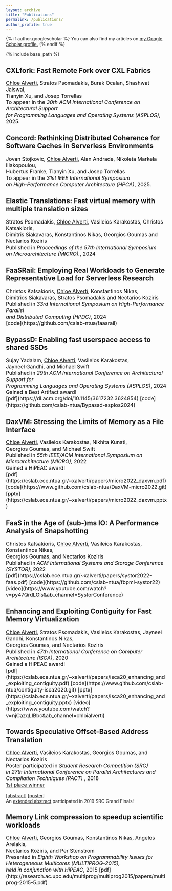 ```yaml
---
layout: archive
title: "Publications"
permalink: /publications/
author_profile: true
---
```


{% if author.googlescholar %}
  You can also find my articles on <u><a href="{{author.googlescholar}}">my Google Scholar profile</a>.</u>
{% endif %}

{% include base_path %}

## 	CXLfork: Fast Remote Fork over CXL Fabrics
<p style="color:black;font-size:16px;" markdown="1"> <ins>Chloe Alverti</ins>,  Stratos Psomadakis, Burak Ocalan, Shashwat Jaiswal,<br/> Tianyin Xu, and Josep Torrellas
<br/>To appear in the <i> 30th ACM International Conference on Architectural Support <br/> for Programming Languages and Operating Systems (ASPLOS)</i>, 2025.
</p>

## 	Concord: Rethinking Distributed Coherence for Software Caches in Serverless Environments
<p style="color:black;font-size:16px;" markdown="1"> Jovan Stojkovic, <ins>Chloe Alverti</ins>,  Alan Andrade, Nikoleta Markela Iliakopoulou, <br/> Hubertus Franke, Tianyin Xu, and Josep Torrellas
<br/>To appear in the <i> 31st IEEE International Symposium <br/> on High-Performance Computer Architecture (HPCA)</i>, 2025.
</p>

## Elastic Translations: Fast virtual memory with <br/> multiple translation sizes
<p style="color:black;font-size:16px;" markdown="1"> Stratos Psomadakis, <ins>Chloe Alverti</ins>, Vasileios Karakostas, Christos Katsakioris, <br/> Dimitris Siakavaras, Konstantinos Nikas, Georgios Goumas and Nectarios Koziris
<br/>Published in <i> Proceedings of the 57th International Symposium <br/> on Microarchitecture (MICRO).</i>, 2024 
</p>

## FaaSRail: Employing Real Workloads to Generate Representative Load for Serverless Research
<p style="color:black;font-size:16px;" markdown="1"> Christos Katsakioris, <ins>Chloe Alverti</ins>, Konstantinos Nikas, <br/>Dimitrios Siakavaras, Stratos Psomadakis and Nectarios Koziris
<br/>Published in <i>33rd International Symposium on High-Performance Parallel <br/> and Distributed Computing (HPDC)</i>, 2024 
<br/>
[code](https://github.com/cslab-ntua/faasrail)
</p>


## BypassD: Enabling fast userspace access to shared SSDs
<p style="color:black;font-size:16px;" markdown="1"> Sujay Yadalam, <ins>Chloe Alverti</ins>, Vasileios Karakostas, <br/>Jayneel Gandhi, and Michael Swift
<br/>Published in <i>29th ACM International Conference on Architectural Support for <br/> Programming Languages and Operating Systems (ASPLOS)</i>, 2024 
<br/>Gained a Best Artifact award!
<br/>
[pdf](https://dl.acm.org/doi/10.1145/3617232.3624854) 
[code](https://github.com/cslab-ntua/Bypassd-asplos2024)
</p>

## DaxVM: Stressing the Limits of Memory as a File Interface
<p style="color:black;font-size:16px;" markdown="1"> <ins>Chloe Alverti</ins>, Vasileios Karakostas, Nikhita Kunati, <br/>Georgios Goumas, and Michael Swift
<br/>Published in <i>55th IEEE/ACM International Symposium on Microarchitecture (MICRO)</i>, 2022 
<br/>Gained a HiPEAC award!
<br/>
[pdf](https://cslab.ece.ntua.gr/~xalverti/papers/micro2022_daxvm.pdf) 
[code](https://www.github.com/cslab-ntua/DaxVM-micro2022.git) 
[pptx](https://cslab.ece.ntua.gr/~xalverti/papers/micro2022_daxvm.pptx) 
</p>


## FaaS in the Age of (sub-)ms IO: A Performance Analysis of Snapshotting
<p style="color:black;font-size:16px;" markdown="1"> Christos Katsakioris, <ins>Chloe Alverti</ins>, Vasileios Karakostas, 
Konstantinos Nikas,<br/>Georgios Goumas, and Nectarios Koziris
<br/>Published in <i>ACM International Systems and Storage Conference (SYSTOR)</i>, 2022 
<br/>
[pdf](https://cslab.ece.ntua.gr/~xalverti/papers/systor2022-faas.pdf) 
[code](https://github.com/cslab-ntua/fbpml-systor22) 
[video](https://www.youtube.com/watch?v=py47QrdLGls&ab_channel=SystorConference)
</p>


## Enhancing and Exploiting Contiguity for Fast Memory Virtualization
<p style="color:black;font-size:16px;" markdown="1"> <ins>Chloe Alverti</ins>, Stratos Psomadakis, Vasileios Karakostas, Jayneel Gandhi, 
Konstantinos Nikas,<br/>Georgios Goumas, and Nectarios Koziris
<br/>Published in <i>47th International Conference on Computer Architecture (ISCA)</i>, 2020 
<br/>Gained a HiPEAC award!
<br/>
[pdf](https://cslab.ece.ntua.gr/~xalverti/papers/isca20_enhancing_and_exploiting_contiguity.pdf) 
[code](https://www.github.com/cslab-ntua/contiguity-isca2020.git) 
[pptx](https://cslab.ece.ntua.gr/~xalverti/papers/isca20_enhancing_and_exploiting_contiguity.pptx) 
[video](https://www.youtube.com/watch?v=njCazqLIBbc&ab_channel=chloialverti)
</p>

## Towards Speculative Offset-Based Address Translation
<p style="color:black;font-size:16px;" markdown="1"> <ins>Chloe Alverti</ins>, Vasileios Karakostas, Georgios Goumas, and Nectarios Koziris
<br/>Poster participated in <i> Student Research Competition (SRC) <br/> in 27th International Conference on Parallel Architectures and Compilation Techniques (PACT) </i>, 2018<br/><a href='https://src.acm.org/winners/2019' color='black'> 1st place winner </a>

[[abstract]](https://cslab.ece.ntua.gr/~xalverti/papers/Pact_2018.pdf) [[poster]](https://cslab.ece.ntua.gr/~xalverti/papers/Pact2018_Poster.pdf)
<br/>
An [extended abstract](https://cslab.ece.ntua.gr/~xalverti/papers/SRC.pdf) participated in 2019 SRC Grand Finals!
</p>

## Memory Link compression to speedup scientific workloads
<p style="color:black;font-size:16px;" markdown="1"> <ins>Chloe Alverti</ins>, Georgios Goumas, Konstantinos Nikas, Angelos Arelakis,
<br/> Nectarios Koziris, and Per Stenstrom
<br/>Presented in <i> Eighth Workshop on Programmability Issues for Heterogeneous Multicores (MULTIPROG-2015),
<br/> held in conjunction with HiPEAC</i>, 2015
[pdf](http://research.ac.upc.edu/multiprog/multiprog2015/papers/multiprog-2015-5.pdf)
</p>
